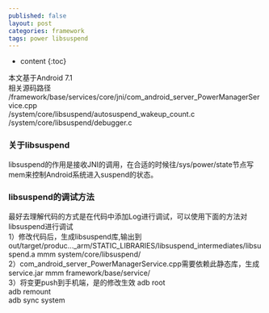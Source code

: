 ```yaml
---
published: false
layout: post
categories: framework
tags: power libsuspend
---
```


* content
{:toc}

>
本文基于Android 7.1  
相关源码路径  
/framework/base/services/core/jni/com_android_server_PowerManagerService.cpp  
/system/core/libsuspend/autosuspend_wakeup_count.c
/system/core/libsuspend/debugger.c


### 关于libsuspend
libsuspend的作用是接收JNI的调用，在合适的时候往/sys/power/state节点写mem来控制Android系统进入suspend的状态。








### libsuspend的调试方法
最好去理解代码的方式是在代码中添加Log进行调试，可以使用下面的方法对libsuspend进行调试  
1）修改代码后，生成libsuspend库,输出到out/target/produc..._arm/STATIC_LIBRARIES/libsuspend_intermediates/libsuspend.a
mmm system/core/libsuspend/  
2）com_android_server_PowerManagerService.cpp需要依赖此静态库，生成service.jar
mmm framework/base/service/   
3）将变更push到手机端，是的修改生效
adb root  
adb remount  
adb sync system




